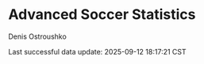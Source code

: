 # Advanced Soccer Statistics
Denis Ostroushko

<!-- gfm -->

Last successful data update: 2025-09-12 18:17:21 CST
